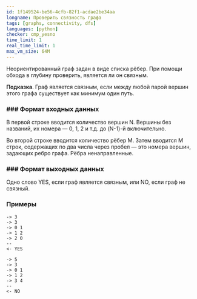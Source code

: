 ```yaml
---
id: 1f149524-be56-4cfb-82f1-acdae2be34aa
longname: Проверить связность графа
tags: [graphs, connectivity, dfs]
languages: [python]
checker: cmp_yesno
time_limit: 1
real_time_limit: 1
max_vm_size: 64M
---
```


Неориентированный граф задан в виде списка рёбер. При помощи обхода в глубину проверить, являетcя ли он связным.

**Подказка**. Граф является связным, если между любой парой вершин этого графа существует как минимум один путь.


### ### Формат входных данных

В первой строке вводится количество вершин N. Вершины без названий, их номера — 0, 1, 2 и т.д. до (N-1)-й включительно.

Во второй строке вводится количество рёбер M. Затем вводится M строк, содержащих по два числа через пробел — это номера вершин, задающих ребро графа. Рёбра ненаправленные.

### ### Формат выходных данных


Одно слово YES, если граф является связным, или NO, если граф не связный.

### Примеры

```
-> 3
-> 3
-> 0 1
-> 1 2
-> 2 0
--
<- YES
```

```
-> 5
-> 3
-> 0 1
-> 1 2
-> 3 4
--
<- NO
```

